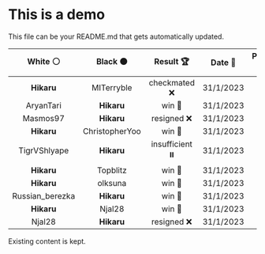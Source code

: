 # This is a demo

This file can be your README.md that gets automatically updated.

<!--START_SECTION:chessStats-->
<!-- Automatically generated with https://github.com/Balastrong/chess-stats-action -->

| White ⚪ | Black ⚫ | Result 🏆 | Date 📅 | Position 🗺️ |
|:---:|:---:|:---:|:---:|:---:|
| **Hikaru** | MITerryble | checkmated ❌ | 31/1/2023 | <a href="http://www.ee.unb.ca/cgi-bin/tervo/fen.pl?select=8/2kP4/3N4/5B2/3b1p2/6qK/r7/8 w - -">Link</a> |
| AryanTari | **Hikaru** | win 🥇 | 31/1/2023 | <a href="http://www.ee.unb.ca/cgi-bin/tervo/fen.pl?select=4Rb1r/p1k3pp/4p3/3bP3/q2p4/3P4/3Q1BPP/2N3K1 w - -">Link</a> |
| Masmos97 | **Hikaru** | resigned ❌ | 31/1/2023 | <a href="http://www.ee.unb.ca/cgi-bin/tervo/fen.pl?select=1k6/8/5pBP/p7/Pp5R/5P1K/1P4P1/4rn2 b - -">Link</a> |
| **Hikaru** | ChristopherYoo | win 🥇 | 31/1/2023 | <a href="http://www.ee.unb.ca/cgi-bin/tervo/fen.pl?select=6k1/p3bppp/4p3/8/1pBPn3/q3B3/P4PPP/R4QK1 b - -">Link</a> |
| TigrVShlyape | **Hikaru** | insufficient ⏸️ | 31/1/2023 | <a href="http://www.ee.unb.ca/cgi-bin/tervo/fen.pl?select=8/8/7k/3KN3/8/8/8/8 w - -">Link</a> |
| **Hikaru** | Topblitz | win 🥇 | 31/1/2023 | <a href="http://www.ee.unb.ca/cgi-bin/tervo/fen.pl?select=5k2/4rb2/3Q1pp1/p6p/8/4R2P/P4PP1/6K1 b - -">Link</a> |
| **Hikaru** | olksuna | win 🥇 | 31/1/2023 | <a href="http://www.ee.unb.ca/cgi-bin/tervo/fen.pl?select=1Q5k/1b2q2p/1p6/pP1p4/P2Nr1p1/4P3/6PP/2R3K1 b - -">Link</a> |
| Russian_berezka | **Hikaru** | win 🥇 | 31/1/2023 | <a href="http://www.ee.unb.ca/cgi-bin/tervo/fen.pl?select=3r4/4kp2/4p2p/6p1/1Pp5/2Nn2P1/2R2P1P/r1N3K1 w - -">Link</a> |
| **Hikaru** | Njal28 | win 🥇 | 31/1/2023 | <a href="http://www.ee.unb.ca/cgi-bin/tervo/fen.pl?select=r1b2r2/1p3p1k/2p4p/p3pPp1/P3P1n1/1B1P4/1qPQN1KP/R6R b - -">Link</a> |
| Njal28 | **Hikaru** | resigned ❌ | 31/1/2023 | <a href="http://www.ee.unb.ca/cgi-bin/tervo/fen.pl?select=3R4/5pk1/p1q2n1p/1p2Q1p1/1P6/P4P1P/6PK/8 b - -">Link</a> |

<!--END_SECTION:chessStats-->

Existing content is kept.
